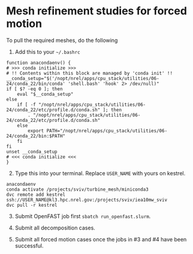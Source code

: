# Mesh refinement studies for forced motion

To pull the required meshes, do the following

1. Add this to your `~/.bashrc`

```
function anacondaenv() {
# >>> conda initialize >>>
# !! Contents within this block are managed by 'conda init' !!
__conda_setup="$('/nopt/nrel/apps/cpu_stack/utilities/06-24/conda_22/bin/conda' 'shell.bash' 'hook' 2> /dev/null)"
if [ $? -eq 0 ]; then
    eval "$__conda_setup"
else
    if [ -f "/nopt/nrel/apps/cpu_stack/utilities/06-24/conda_22/etc/profile.d/conda.sh" ]; then
        . "/nopt/nrel/apps/cpu_stack/utilities/06-24/conda_22/etc/profile.d/conda.sh"
    else
        export PATH="/nopt/nrel/apps/cpu_stack/utilities/06-24/conda_22/bin:$PATH"
    fi
fi
unset __conda_setup
# <<< conda initialize <<<
}
```

2. Type this into your terminal. Replace `USER_NAME` with yours on kestrel.

```
anacondaenv
conda activate /projects/sviv/turbine_mesh/miniconda3
dvc remote add kestrel ssh://USER_NAME@kl3.hpc.nrel.gov:/projects/sviv/iea10mw_sviv
dvc pull -r kestrel
```

3. Submit OpenFAST job first `sbatch run_openfast.slurm`. 

4. Submit all decomposition cases.

5. Submit all forced motion cases once the jobs in #3 and #4 have been successful.



